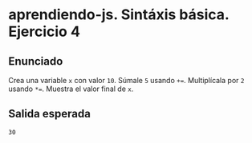 # aprendiendo-js. Sintáxis básica. Ejercicio 4
## Enunciado
Crea una variable `x` con valor `10`.
Súmale `5` usando `+=`.
Multiplícala por `2` usando `*=`.
Muestra el valor final de `x`.

## Salida esperada
```shell
30
```